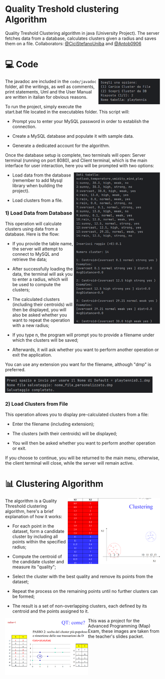 # Quality Treshold clustering Algorithm

Quality Treshold Clustering algorithm in java (University Project). The server fetches data from a database, calculates clusters given a radius and saves them on a file. Collaborators: [@CiciStefanoUniba](https://github.com/CiciStefanoUniba) and [@Antob0906](https://github.com/Antob0906)

# 💻 Code

<img src="media/qt3.png" align="right" width=200>

The javadoc are included in the ```code/javadoc``` folder, all the writings, as well as comments, print statements, Uml and the User Manual are written in italian for obvious reasons.

To run the project, simply execute the start.bat file located in the executables folder. This script will:

- Prompt you to enter your MySQL password in order to establish the connection.

- Create a MySQL database and populate it with sample data.

- Generate a dedicated account for the algorithm.

Once the database setup is complete, two terminals will open: Server terminal (running on port 8080), and Client terminal, which is the main interface for user interaction, here you will be prompted with two options:

<img src="media/qt1.png" align="right" width=280>

- Load data from the database (remember to add Mysql library when building the project).

- Load clusters from a file.

### 1) Load Data from Database

This operation will calculate clusters using data from a database. Here is the flow:

- If you provide the table name, the server will attempt to connect to MySQL and retrieve the data;

- After successfully loading the data, the terminal will ask you to enter a radius, which will be used to compute the clusters;

- The calculated clusters (including their centroids) will then be displayed, you will also be asked whether you want to repeat the operation with a new radius;

- If you type n, the program will prompt you to provide a filename under which the clusters will be saved; 

- Afterwards, it will ask whether you want to perform another operation or exit the application.

You can use any extension you want for the filename, although "dmp" is preferred.

<img src="media/qt2.png" width=480>

### 2) Load Clusters from File

This operation allows you to display pre-calculated clusters from a file:

- Enter the filename (including extension);

- The clusters (with their centroids) will be displayed;

- You will then be asked whether you want to perform another operation or exit.

If you choose to continue, you will be returned to the main menu, otherwise, the client terminal will close, while the server will remain active.  

# 📊 Clustering Algorithm

<img src="media/qte2.png" align="right" width=300>

The algorithm is a Quality Threshold clustering algorithm, here's a brief explanation of how it works:

- For each point in the dataset, form a candidate cluster by including all points within the specified radius;

- Compute the centroid of the candidate cluster and measure its "quality";

- Select the cluster with the best quality and remove its points from the dataset;

- Repeat the process on the remaining points until no further clusters can be formed;

- The result is a set of non-overlapping clusters, each defined by its centroid and the points assigned to it.  

<img src="media/qte1.png" align="left" width=270>

This was a project for the Advanced Programming (Map) Exam, these images are taken from the teacher's slides packet.

